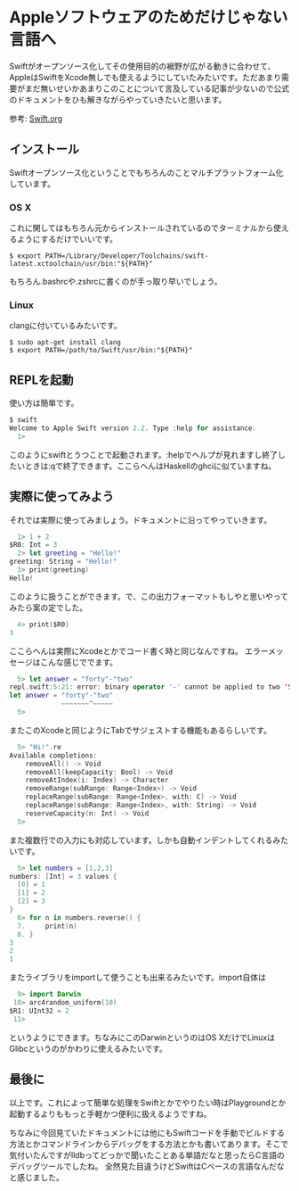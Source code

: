 <!--
title:   Swiftをインタープリタ型言語として扱う
tags:    Swift
id:      4a5779957d58ab59a256
private: false
-->
# Appleソフトウェアのためだけじゃない言語へ
Swiftがオープンソース化してその使用目的の裾野が広がる動きに合わせて、AppleはSwiftをXcode無しでも使えるようにしていたみたいです。ただあまり需要がまだ無いせいかあまりこのことについて言及している記事が少ないので公式のドキュメントをひも解きながらやっていきたいと思います。

参考: [Swift.org](https://swift.org/getting-started)

## インストール
Swiftオープンソース化ということでもちろんのことマルチプラットフォーム化しています。

### OS X
これに関してはもちろん元からインストールされているのでターミナルから使えるようにするだけでいいです。

```shell-session
$ export PATH=/Library/Developer/Toolchains/swift-latest.xctoolchain/usr/bin:"${PATH}"
```

もちろん.bashrcや.zshrcに書くのが手っ取り早いでしょう。

### Linux
clangに付いているみたいです。

```shell-session
$ sudo apt-get install clang
$ export PATH=/path/to/Swift/usr/bin:"${PATH}"
```

## REPLを起動
使い方は簡単です。

```swift
$ swift
Welcome to Apple Swift version 2.2. Type :help for assistance.
  1>
```

このようにswiftとうつことで起動されます。:helpでヘルプが見れますし終了したいときは:qで終了できます。ここらへんはHaskellのghciに似ていますね。

## 実際に使ってみよう
それでは実際に使ってみましょう。ドキュメントに沿ってやっていきます。

```swift
  1> 1 + 2
$R0: Int = 3
  2> let greeting = "Hello!"
greeting: String = "Hello!"
  3> print(greeting)
Hello!
```

このように扱うことができます。で、この出力フォーマットもしやと思いやってみたら案の定でした。

```swift
  4> print($R0)
3
```

ここらへんは実際にXcodeとかでコード書く時と同じなんですね。
エラーメッセージはこんな感じででます。

```swift
  5> let answer = "forty"-"two"
repl.swift:5:21: error: binary operator '-' cannot be applied to two 'String' operands
let answer = "forty"-"two"
             ~~~~~~~^~~~~~
  5>
```

またこのXcodeと同じようにTabでサジェストする機能もあるらしいです。

```swift
  5> "Hi!".re
Available completions:
	removeAll() -> Void
	removeAll(keepCapacity: Bool) -> Void
	removeAtIndex(i: Index) -> Character
	removeRange(subRange: Range<Index>) -> Void
	replaceRange(subRange: Range<Index>, with: C) -> Void
	replaceRange(subRange: Range<Index>, with: String) -> Void
	reserveCapacity(n: Int) -> Void
  5>
```

また複数行での入力にも対応しています。しかも自動インデントしてくれるみたいです。

```swift
  5> let numbers = [1,2,3]
numbers: [Int] = 3 values {
  [0] = 1
  [1] = 2
  [2] = 3
}
  6> for n in numbers.reverse() {
  7.     print(n)
  8. }
3
2
1
```

またライブラリをimportして使うことも出来るみたいです。import自体は

```swift
  9> import Darwin
 10> arc4random_uniform(10)
$R1: UInt32 = 2
 11>
```

というようにできます。ちなみにこのDarwinというのはOS XだけでLinuxはGlibcというのがかわりに使えるみたいです。

## 最後に
以上です。これによって簡単な処理をSwiftとかでやりたい時はPlaygroundとか起動するよりももっと手軽かつ便利に扱えるようですね。

ちなみに今回見ていたドキュメントには他にもSwiftコードを手動でビルドする方法とかコマンドラインからデバッグをする方法とかも書いてあります。そこで気付いたんですがlldbってどっかで聞いたことある単語だなと思ったらC言語のデバッグツールでしたね。
全然見た目違うけどSwiftはCベースの言語なんだなと感じました。